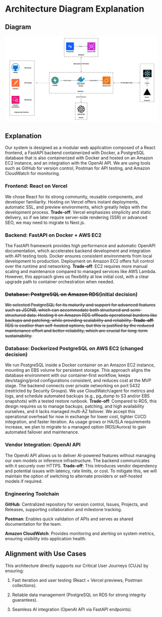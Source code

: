 # Architecture Diagram Explanation

## Diagram

![Architecture Diagram](./diagram.png)

## Explanation

Our system is designed as a modular web application composed of a React frontend, a FastAPI backend containerized with Docker, a PostgreSQL database that is also containerized with Docker and hosted on an Amazon EC2 instance, and an integration with the OpenAI API. We are using tools such as GitHub for version control, Postman for API testing, and Amazon CloudWatch for monitoring.

### Frontend: React on Vercel

We chose React for its strong community, reusable components, and developer familiarity. Hosting on Vercel offers instant deployments, automatic SSL, and preview environments, which greatly helps with the development process.
**Trade-off**: Vercel emphasizes simplicity and static delivery, so if we later require server-side rendering (SSR) or advanced SEO, we may need to migrate to Next.js.

### Backend: FastAPI on Docker + AWS EC2

The FastAPI framework provides high performance and automatic OpenAPI documentation, which accelerates backend development and integration with API testing tools. Docker ensures consistent environments from local development to production. Deployment on Amazon EC2 offers full control over the runtime and networking.
**Trade-off**: EC2 requires more manual scaling and maintenance compared to managed services like AWS Lambda. However, this approach gives us flexibility at low initial cost, with a clear upgrade path to container orchestration when needed.

### ~~Database: PostgreSQL on Amazon RDS~~(initial decision)

~~We selected PostgreSQL for its maturity and support for advanced features such as JSONB, which can accommodate both structured and semi-structured data. Hosting it on Amazon RDS offloads operational burdens like backups and patching, while providing scalability and reliability.
**Trade-off**: RDS is costlier than self-hosted options, but this is justified by the reduced maintenance effort and better reliability, which are crucial for long-term sustainability.~~

### Database: Dockerized PostgreSQL on AWS EC2 (changed decision)

We run PostgreSQL inside a Docker container on an Amazon EC2 instance, mounting an EBS volume for persistent storage. This approach aligns the database environment with our container-first workflow, keeps dev/staging/prod configurations consistent, and reduces cost at the MVP stage. The backend connects over private networking on port 5432 (restricted by Security Groups). We use CloudWatch/agent for metrics and logs, and schedule automated backups (e.g., pg_dump to S3 and/or EBS snapshots) with a tested restore runbook.
**Trade-off**: Compared to RDS, this design requires us to manage backups, patching, and high availability ourselves, and it lacks managed multi-AZ failover. We accept this operational overhead for now in exchange for lower cost, tighter CI/CD integration, and faster iteration. As usage grows or HA/SLA requirements increase, we plan to migrate to a managed option (RDS/Aurora) to gain automated failover and maintenance.

### Vendor Integration: OpenAI API

The OpenAI API allows us to deliver AI-powered features without managing our own models or inference infrastructure. The backend communicates with it securely over HTTPS.
**Trade-off**: This introduces vendor dependency and potential issues with latency, rate limits, or cost. To mitigate this, we will maintain the option of switching to alternate providers or self-hosted models if required.

### Engineering Toolchain

**GitHub**: Centralized repository for version control, Issues, Projects, and Releases, supporting collaboration and milestone tracking.

**Postman**: Enables quick validation of APIs and serves as shared documentation for the team.

**Amazon CloudWatch**: Provides monitoring and alerting on system metrics, ensuring visibility into application health.

## Alignment with Use Cases

This architecture directly supports our Critical User Journeys (CUJs) by ensuring:

1. Fast iteration and user testing (React + Vercel previews, Postman collections).

2. Reliable data management (PostgreSQL on RDS for strong integrity guarantees).

3. Seamless AI integration (OpenAI API via FastAPI endpoints).
